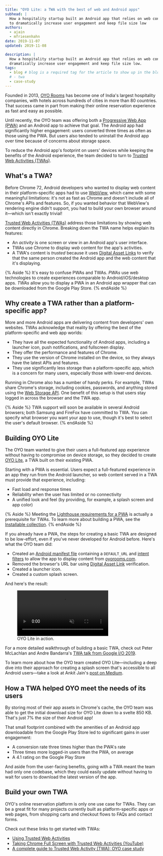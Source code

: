 ```yaml
---
title: "OYO Lite: a TWA with the best of web and Android apps"
subhead: |
  How a hospitality startup built an Android app that relies on web content
  to dramatically increase user engagement and keep file size low
authors:
  - ajain
  - mfriesenhahn
date: 2019-11-07
updated: 2019-11-08

description: |
  How a hospitality startup built an Android app that relies on web content to
  dramatically increase user engagement and keep file size low.
tags:
  - blog # blog is a required tag for the article to show up in the blog.
  # - twa
  - case-study
---
```


Founded in 2013, [OYO Rooms](https://www.oyorooms.com/)
has become one of India's largest hospitality companies,
with hotels across hundreds of cities in more than 80 countries.
That success came in part from making their online reservation experience
as fast and easy as possible.

Until recently, the OYO team was offering both a
[Progressive Web App (PWA)](https://developers.google.com/web/progressive-web-apps)
and an Android app to achieve that goal.
The Android app had significantly higher engagement:
users converted three times as often as those using the PWA.
But users also tended to uninstall the Android app over time
because of concerns about storage space.

To reduce the Android app's footprint on users' devices
while keeping the benefits of the Android experience,
the team decided to turn to
[Trusted Web Activities (TWAs)](https://developers.google.com/web/updates/2019/02/using-twa).

## What's a TWA?
Before Chrome 72, Android developers who wanted to display web content in
their platform-specific apps had to use
[WebView](https://developer.android.com/reference/android/webkit/WebView),
which came with some meaningful limitations:
it's not as fast as Chrome and doesn't include all of Chrome's APIs and features.
So, if you wanted behavior that WebView's rendering engine didn't support,
you had to build your own browser around it—which isn't exactly trivial!

[Trusted Web Activities (TWAs)](https://developers.google.com/web/updates/2019/02/using-twa)
address those limitations by showing web content directly in Chrome.
Breaking down the TWA name helps explain its features:
- An _activity_ is one screen or view in an Android app's user interface.
- TWAs use Chrome to display _web_ content for the app's activities.
- A TWA's content is _trusted_ because it uses
  [Digital Asset Links](https://developers.google.com/digital-asset-links/v1/getting-started)
  to verify that the same person created the Android app
  and the web content that it's displaying.

{% Aside %}
It's easy to confuse PWAs and TWAs.
_PWAs_ use web technologies to create experiences comparable to Android/iOS/desktop apps.
_TWAs_ allow you to display a PWA in an Android app wrapper
that can be downloaded from the Google Play Store.
{% endAside %}

## Why create a TWA rather than a platform-specific app?

More and more Android apps are delivering content from developers' own websites.
TWAs acknowledge that reality by offering the best
of the platform-specific and web app worlds:
- They have all the expected functionality of Android apps,
  including a launcher icon, push notifications, and fullscreen display.
- They offer the performance and features of Chrome.
- They use the version of Chrome installed on the device,
  so they always have the latest APIs and features.
- They use significantly less storage than a platform-specific app,
  which is a concern for many users,
  especially those with lower-end devices.

Running in Chrome also has a number of handy perks.
For example, TWAs share Chrome's storage,
including cookies, passwords, and anything stored using the
[Web Storage API](https://developer.mozilla.org/docs/Web/API/Web_Storage_API).
One benefit of this setup is that users stay logged in
across the browser and the TWA app.

{% Aside %}
TWA support will soon be available in several Android browsers;
both Samsung and FireFox have committed to TWA.
You can specify what browser you want your app to use,
though it's best to select the user's default browser.
{% endAside %}

## Building OYO Lite

The OYO team wanted to give their users a full-featured app experience
without having to compromise on device storage,
so they decided to create
[OYO Lite](https://play.google.com/store/apps/details?id=com.oyo.consumerlite),
a TWA built on their existing PWA.

Starting with a PWA is essential.
Users expect a full-featured experience in an app they run from the Android launcher,
so web content served in a TWA must provide that experience, including:
- Fast load and response times
- Reliability when the user has limited or no connectivity
- A unified look and feel (by providing, for example, a splash screen and app color)

{% Aside %}
Meeting the [Lighthouse requirements for a PWA](/lighthouse-pwa)
is actually a prerequisite for TWAs.
To learn more about building a PWA,
see the [Installable collection](/installable).
{% endAside %}

If you already have a PWA,
the steps for creating a basic TWA are designed to be low-effort,
even if you've never developed for Android before.
Here's what the OYO team did:
* Created an
   [Android manifest file](https://developer.android.com/guide/topics/manifest/manifest-intro)
   containing a `DEFAULT_URL` and
   [intent filters](https://developer.android.com/guide/components/intents-filters)
   to allow the app to display content from [oyorooms.com](https://oyorooms.com).
* Removed the browser's URL bar using
   [Digital Asset Link](https://developers.google.com/digital-asset-links/v1/getting-started)
   verification.
* Created a launcher icon.
* Created a custom splash screen.

And here's the result:
<figure class="w-figure">
  <video controls autoplay loop muted class="w-screenshot">
    <source src="https://storage.googleapis.com/web-dev-assets/oyo-case-study/oyo-lite.webm" type="video/webm; codecs=vp8">
    <source src="https://storage.googleapis.com/web-dev-assets/oyo-case-study/oyo-lite.mp4" type="video/mp4; codecs=h264">
  </video>
 <figcaption class="w-figcaption">
    OYO Lite in action.
  </figcaption>
</figure>

For a more detailed walkthrough of building a basic TWA,
check out Peter McLachlan and Andre Bandarra's
[TWA talk from Google I/O 2019](https://youtu.be/6lHBw3F4cWs).

To learn more about how the OYO team created OYO Lite—including
a deep dive into their approach for creating a splash screen
that's accessible to all Android users—take a look at Ankit Jain's
[post on Medium](https://medium.com/@ankitjainaj/3dd327d7afc5).

## How a TWA helped OYO meet the needs of its users

By storing most of their app assets in Chrome's cache,
the OYO team was able to get the initial download size
for OYO Lite down to a svelte 850&nbsp;KB.
That's just 7% the size of their Android app!

That small footprint combined with the amenities of an Android app
downloadable from the Google Play Store led to significant gains
in user engagement:
- A conversion rate three times higher than the PWA's rate
- Three times more logged-in users than the PWA, on average
- A 4.1&nbsp;rating on the Google Play Store

And aside from the user-facing benefits,
going with a TWA meant the team had only one codebase,
which they could easily update without having to wait
for users to download the latest version of the app.

## Build your own TWA
OYO's online reservation platform is only one use case for TWAs.
They can be a great fit for many projects currently built as platform-specific apps or web pages,
from shopping carts and checkout flows to FAQs and contact forms.

Check out these links to get started with TWAs:
- [Using Trusted Web Activities](https://developers.google.com/web/updates/2019/02/using-twa)
- [Taking Chrome Full Screen with Trusted Web Activities (YouTube)](https://youtu.be/6lHBw3F4cWs)
- [A complete guide to Trusted Web Activity (TWA): OYO case study](https://medium.com/@ankitjainaj/3dd327d7afc5)
